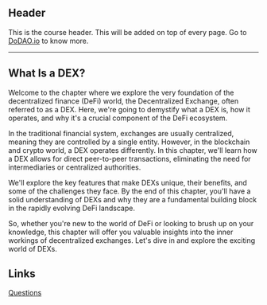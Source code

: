 ## Header
This is the course header. This will be added on top of every page. Go to [DoDAO.io](https://www.dodao.io) to know more.

---

## What Is a DEX?
 
Welcome to the chapter where we explore the very foundation of the decentralized finance (DeFi) world, the Decentralized Exchange, often referred to as a DEX. Here, we're going to demystify what a DEX is, how it operates, and why it's a crucial component of the DeFi ecosystem.

In the traditional financial system, exchanges are usually centralized, meaning they are controlled by a single entity. However, in the blockchain and crypto world, a DEX operates differently. In this chapter, we'll learn how a DEX allows for direct peer-to-peer transactions, eliminating the need for intermediaries or centralized authorities.

We'll explore the key features that make DEXs unique, their benefits, and some of the challenges they face. By the end of this chapter, you'll have a solid understanding of DEXs and why they are a fundamental building block in the rapidly evolving DeFi landscape.

So, whether you're new to the world of DeFi or looking to brush up on your knowledge, this chapter will offer you valuable insights into the inner workings of decentralized exchanges. Let's dive in and explore the exciting world of DEXs.

## Links




[Questions](./../../generated/questions/what-is-dex.md)